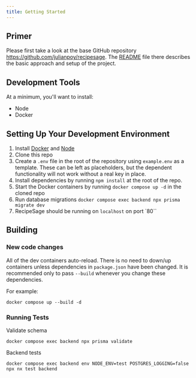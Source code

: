 ```yaml
---
title: Getting Started
---
```


## Primer

Please first take a look at the base GitHub repository https://github.com/julianpoy/recipesage. The [README](https://github.com/julianpoy/RecipeSage/blob/master/README.md) file there describes the basic approach and setup of the project.

## Development Tools

At a minimum, you'll want to install:

* Node
* Docker

## Setting Up Your Development Environment

1. Install [Docker](https://docs.docker.com/get-docker/) and [Node](https://nodejs.org/en/)
2. Clone this repo
3. Create a `.env` file in the root of the repository using `example.env` as a template. These can be left as placeholders, but the dependent functionality will not work without a real key in place.
4. Install dependencies by running `npm install` at the root of the repo.
5. Start the Docker containers by running `docker compose up -d` in the cloned repo
6. Run database migrations `docker compose exec backend npx prisma migrate dev`
7. RecipeSage should be running on `localhost` on port `80``

## Building 

### New code changes

All of the dev containers auto-reload. There is no need to down/up containers unless dependencies in `package.json` have been changed. It is recommended only to pass `--build` whenever you change these dependencies.

For example:
```
docker compose up --build -d
```

### Running Tests

Validate schema
```
docker compose exec backend npx prisma validate
```

Backend tests
```
docker compose exec backend env NODE_ENV=test POSTGRES_LOGGING=false npx nx test backend
```

